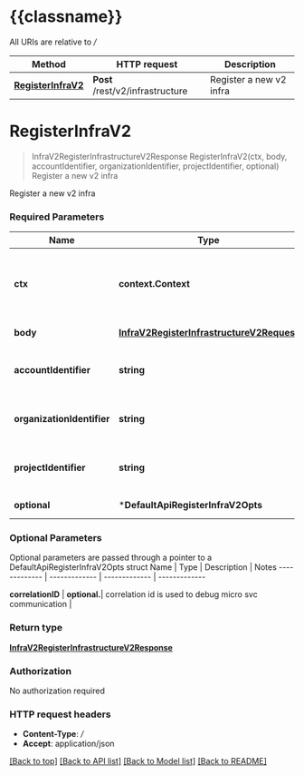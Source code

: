 # {{classname}}

All URIs are relative to */*

Method | HTTP request | Description
------------- | ------------- | -------------
[**RegisterInfraV2**](DefaultApi.md#RegisterInfraV2) | **Post** /rest/v2/infrastructure | Register a new v2 infra

# **RegisterInfraV2**
> InfraV2RegisterInfrastructureV2Response RegisterInfraV2(ctx, body, accountIdentifier, organizationIdentifier, projectIdentifier, optional)
Register a new v2 infra

Register a new v2 infra

### Required Parameters

Name | Type | Description  | Notes
------------- | ------------- | ------------- | -------------
 **ctx** | **context.Context** | context for authentication, logging, cancellation, deadlines, tracing, etc.
  **body** | [**InfraV2RegisterInfrastructureV2Request**](InfraV2RegisterInfrastructureV2Request.md)| Register Infra V2 | 
  **accountIdentifier** | **string**| account id that want to access the resource | 
  **organizationIdentifier** | **string**| organization id that want to access the resource | 
  **projectIdentifier** | **string**| project id that want to access the resource | 
 **optional** | ***DefaultApiRegisterInfraV2Opts** | optional parameters | nil if no parameters

### Optional Parameters
Optional parameters are passed through a pointer to a DefaultApiRegisterInfraV2Opts struct
Name | Type | Description  | Notes
------------- | ------------- | ------------- | -------------




 **correlationID** | **optional.**| correlation id is used to debug micro svc communication | 

### Return type

[**InfraV2RegisterInfrastructureV2Response**](infra_v2.RegisterInfrastructureV2Response.md)

### Authorization

No authorization required

### HTTP request headers

 - **Content-Type**: */*
 - **Accept**: application/json

[[Back to top]](#) [[Back to API list]](../README.md#documentation-for-api-endpoints) [[Back to Model list]](../README.md#documentation-for-models) [[Back to README]](../README.md)

